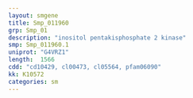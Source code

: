 ```yaml
---
layout: smgene
title: Smp_011960
grp: Smp_01
description: "inositol pentakisphosphate 2 kinase"
smp: Smp_011960.1
uniprot: "G4VRZ1"
length:  1566
cdd: "cd10429, cl00473, cl05564, pfam06090"
kk: K10572
categories: sm
---
```


